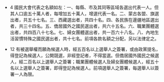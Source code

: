 * 4 國民大會代表之名額如左：一、每縣、市及其同等區域各選出代表一人。但其人口逾五十萬人者，每增加五十萬人，增選代表一名。二、蒙古各盟、旗選出者，共五十七名。三、西藏選出者，共四十名。四、各民族在邊疆地區選出者，共三十四名。五、僑居國外之國民選出者，共六十五名。六、職業團體選出者，共四百八十七名。七、婦女團體選出者，共一百六十八名。八、內地生活習慣特殊之國民選出者，共十七名。前項各款名額之分配，另以法律定之。

* 12 有被選舉權而願為候選人時，經五百名以上選舉人之簽署，或由政黨提名，得登記為候選人，公開競選，非經登記者，不得當選。但僑居國外國民之候選人，經二百名以上選舉人之簽署；職業團體候選人及婦女團體候選人，經五十名以上選舉人之簽署，即得登記為候選人。前項選舉人之簽署，每選舉人以簽署一人為限。

